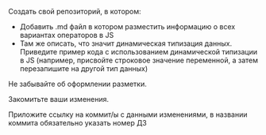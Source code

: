 Создать свой репозиторий, в котором:
- Добавить .md файл в котором разместить информацию о всех вариантах операторов в JS
- Там же описать, что значит динамическая типизация данных. Приведите пример кода с использованием динамической типизации в JS (например, присвойте строковое значение переменной, а затем перезапишите на другой тип данных)


Не забывайте об оформлении разметки.

Закомитьте ваши изменения.



Приложите ссылку на коммит/ы с данными изменениями, в названии коммита обязательно указать номер ДЗ

